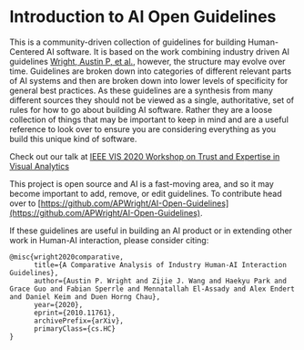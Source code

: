 # Introduction to AI Open Guidelines

This is a community-driven collection of guidelines for building Human-Centered AI software.
It is based on the work combining industry driven AI guidelines [Wright, Austin P, et al.](https://arxiv.org/abs/2010.11761), however, the structure may evolve over time. Guidelines are broken down into categories of different relevant parts of AI systems and then are broken down into lower levels of specificity for general best practices.
As these guidelines are a synthesis from many different sources they should not be viewed as a single, authoritative, set of rules for how to go about building AI software. Rather they are a loose collection of things that may be important to keep in mind and are a useful reference to look over to ensure you are considering everything as you build this unique kind of software.

Check out our talk at [IEEE VIS 2020 Workshop on Trust and Expertise in Visual Analytics](https://www.youtube.com/watch?v=FgHD2sL2bIE&t=1s)

This project is open source and AI is a fast-moving area, and so it may become important to add, remove, or edit guidelines. To contribute head over to [https://github.com/APWright/AI-Open-Guidelines](https://github.com/APWright/AI-Open-Guidelines).

If these guidelines are useful in building an AI product or in extending other work in Human-AI interaction, please consider citing:

```
@misc{wright2020comparative,
      title={A Comparative Analysis of Industry Human-AI Interaction Guidelines},
      author={Austin P. Wright and Zijie J. Wang and Haekyu Park and Grace Guo and Fabian Sperrle and Mennatallah El-Assady and Alex Endert and Daniel Keim and Duen Horng Chau},
      year={2020},
      eprint={2010.11761},
      archivePrefix={arXiv},
      primaryClass={cs.HC}
}

```
